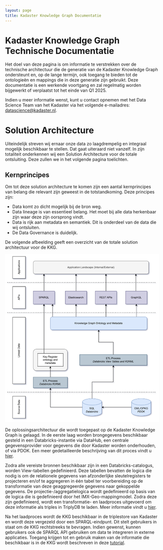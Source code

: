 ```yaml
---
layout: page
title: Kadaster Knowledge Graph Documentatie
---
```


# Kadaster Knowledge Graph Technische Documentatie

Het doel van deze pagina is om informatie te verstrekken over de technische architectuur die de generatie van de Kadaster Knowledge Graph ondersteunt en, op de lange termijn, ook toegang te bieden tot de ontologieën en mappings die in deze generatie zijn gebruikt. Deze documentatie is een werkende voortgang en zal regelmatig worden bijgewerkt of verplaatst tot het einde van Q1 2025.

Indien u meer informatie wenst, kunt u contact opnemen met het Data Science Team van het Kadaster via het volgende e-mailadres: [datascience@kadaster.nl](mailto:datascience@kadaster.nl).

# Solution Architecture

Uiteindelijk streven wij ernaar onze data zo laagdrempelig en integraal mogelijk beschikbaar te stellen. Dat gaat uiteraard niet vanzelf. In zijn totaliteit onderkennen wij een Solution Architecture voor de totale ontsluiting. Deze zullen we in het volgende pagina toelichten. 

## Kernprincipes

Om tot deze solution architecture te komen zijn een aantal kernprincipes van belang die relevant zijn geweest in de totstandkoming. Deze principes zijn:

- Data komt zo dicht mogelijk bij de bron weg.
- Data lineage is van essentieel belang. Het moet bij alle data herkenbaar zijn waar deze zijn oorsprong vindt.
- Data is rijk aan metadata en semantiek. Dit is onderdeel van de data die wij ontsluiten. 
- De Data Governance is duidelijk. 

De volgende afbeelding geeft een overzicht van de totale solution architectuur voor de KKG. 
<div>
  <img class="card-image" src="/assets/images/solution-architecture-kkg.png" alt="Knowledge Graph">
</div>

De oplossingsarchitectuur die wordt toegepast op de Kadaster Knowledge Graph is gelaagd. In de eerste laag worden brongegevens beschikbaar gesteld in een Databricks-instantie via DataHub, een centrale gegevensprovider voor gegevens die door Kadaster worden onderhouden, of via PDOK. Een meer gedetailleerde beschrijving van dit proces vindt u <a markdown="1">[hier](/etl-architectuur/brondata.md)</a>.

Zodra alle vereiste bronnen beschikbaar zijn in een Databricks-catalogus, worden View-tabellen gedefinieerd. Deze tabellen bevatten de logica die nodig is om de relationele gegevens van afzonderlijke sleutelregisters te projecteren en/of te aggregeren in één tabel ter voorbereiding op de transformatie van deze geaggregeerde gegevens naar gekoppelde gegevens. De projectie-/aggregatielogica wordt gedefinieerd op basis van de logica die is gedefinieerd door het IMX-Geo-mappingmodel. Zodra deze zijn gedefinieerd, wordt een transformatie- en laadproces uitgevoerd om deze informatie als triples in TriplyDB te laden. Meer informatie vindt u <a markdown="1">[hier](/etl-architectuur/generatie-proces.md)</a>.

Na het laadproces wordt de KKG beschikbaar in de triplestore van Kadaster en wordt deze vergezeld door een SPARQL-eindpunt. Dit stelt gebruikers in staat om de KKG rechtstreeks te bevragen. Indien gewenst, kunnen gebruikers ook de SPARQL API gebruiken om data te integreren in externe applicaties. Toegang krijgen tot en gebruik maken van de informatie die beschikbaar is in de KKG wordt beschreven in deze [tutorial](https://data.labs.kadaster.nl/kadaster/-/stories/tutorial-introductie).




